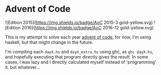 # Advent of Code
![Edition 2015](https://img.shields.io/badge/AoC 2015-3 gold-yellow.svg)
![Edition 2016](https://img.shields.io/badge/AoC 2016-12 gold-yellow.svg)

This is my attempt to solve each year [advent of code](http://adventofcode.com),
for now, I'm using haskell, but that might change in the future.

I'm compiling each `dayX.hs` and `dayX_extra.hs` using ghc, as `ghc dayX.hs`, and
hopefully executing that program directly gives the result. In some cases, I was
lazy and I directly calculated myself instead of 'programming' it, but whatever...
